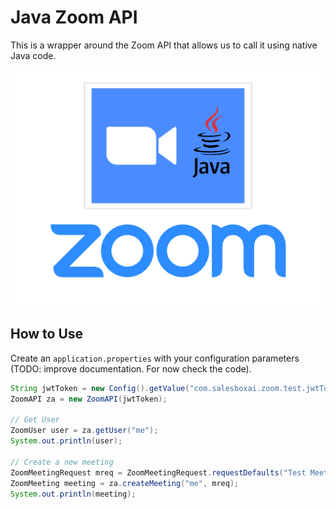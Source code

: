 # Java Zoom API

This is a wrapper around the Zoom API that allows us to call it using native Java code.

![logo](./zoom-api-java.png)

## How to Use

Create an `application.properties` with your configuration parameters (TODO: improve documentation. For now check the code).

```java
String jwtToken = new Config().getValue("com.salesboxai.zoom.test.jwtToken")
ZoomAPI za = new ZoomAPI(jwtToken);

// Get User
ZoomUser user = za.getUser("me");
System.out.println(user);

// Create a new meeting
ZoomMeetingRequest mreq = ZoomMeetingRequest.requestDefaults("Test Meeting", "Let's talk about the weather");
ZoomMeeting meeting = za.createMeeting("me", mreq);
System.out.println(meeting);

```

